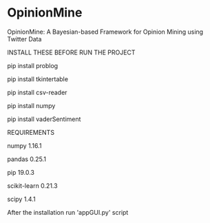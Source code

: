 # OpinionMine
OpinionMine: A Bayesian-based Framework for Opinion Mining using Twitter Data

INSTALL THESE BEFORE RUN THE PROJECT

pip install problog

pip install tkintertable

pip install csv-reader

pip install numpy

pip install vaderSentiment

REQUIREMENTS

numpy 1.16.1

pandas 0.25.1

pip	19.0.3

scikit-learn	0.21.3	

scipy	1.4.1

After the installation run 'appGUI.py' script
